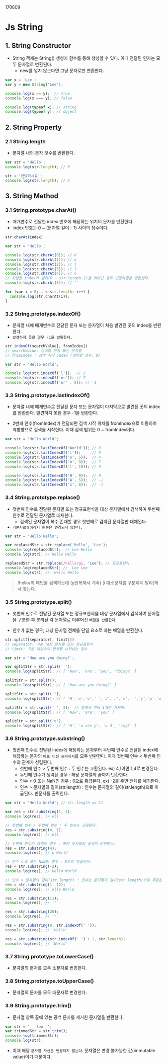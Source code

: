 170809

# Js String

## 1. String Constructor
- String 객체는 String() 생성자 함수를 통해 생성할 수 있다. 이때 전달된 인자는 모두 문자열로 변환된다.
  - new를 넣지 않는다면 그냥 문자로만 변환한다.

```javascript
var x = 'Lee';
var y = new String('Lee');

console.log(x == y);  // true
console.log(x === y); // false

console.log(typeof x); // string
console.log(typeof y); // object
```

## 2. String Property

### 2.1 String.length

- 문자열 내의 문자 갯수를 반환한다.

```javascript
var str = 'Hello';
console.log(str.length); // 5

str = '안녕하세요';
console.log(str.length); // 5
```

## 3. String Method

### 3.1 String.prototype.charAt()

- 매개변수로 전달한 index 번호에 해당하는 위치의 문자를 반환한다. 
- index 번호는 0 ~ (문자열 길이 - 1) 사이의 정수이다.

```javascript
str.charAt(index)

var str = 'Hello';

console.log(str.charAt(0)); // H
console.log(str.charAt(1)); // e
console.log(str.charAt(2)); // l
console.log(str.charAt(3)); // l
console.log(str.charAt(4)); // o
// 지정한 index가 범위(0 ~ str.length-1)를 벗어난 경우 빈문자열을 반환한다.
console.log(str.charAt(5)); // ''

for (var i = 0; i < str.length; i++) {
  console.log(str.charAt(i));
}
```

### 3.2 String.prototype.indexOf()

- 문자열 내에 매개변수로 전달된 문자 또는 문자열이 처음 발견된 곳의 index를 반환한다. 
- `발견하지 못한 경우 -1을 반환한다.`

```javascript
str.indexOf(searchValue[, fromIndex])
// searchValue: 검색할 문자 또는 문자열
// fromIndex : 검색 시작 index (생략할 경우, 0)

var str = 'Hello World';

console.log(str.indexOf('l'));  // 2
console.log(str.indexOf('or')); // 7
console.log(str.indexOf('or' , 8)); // -1
```

### 3.3 String.prototype.lastIndexOf()

- 문자열 내에 매개변수로 전달된 문자 또는 문자열이 마지막으로 발견된 곳의 index를 반환한다. 발견하지 못한 경우 -1을 반환한다.

- 2번째 인수(fromIndex)가 전달되면 검색 시작 위치를 fromIndex으로 이동하여 역방향으로 검색을 시작한다. 이때 검색 범위는 0 ~ fromIndex이다.



```javascript
var str = 'Hello World';

console.log(str.lastIndexOf('World')); // 6
console.log(str.lastIndexOf('l'));     // 9
console.log(str.lastIndexOf('o', 5));  // 4
console.log(str.lastIndexOf('o', 8));  // 7
console.log(str.lastIndexOf('l', 10)); // 9

console.log(str.lastIndexOf('H', 0));  // 0
console.log(str.lastIndexOf('W', 5));  // -1
console.log(str.lastIndexOf('x', 8));  // -1
```
### 3.4 String.prototype.replace()

- 첫번째 인수로 전달된 문자열 또는 정규표현식을 대상 문자열에서 검색하여 두번째 인수로 전달된 문자열로 대체한다. 
  - 검색된 문자열이 복수 존재할 경우 첫번째로 검색된 문자열만 대체된다.
- `기본자료형이라서 원본은 변경되지 않는다.`

```javascript
var str = 'Hello Hello';

var replacedStr = str.replace('Hello', 'Lee');
console.log(replacedStr);  // Lee Hello
console.log(str); // Hello Hello

replacedStr = str.replace(/hello/gi, 'Lee'); // 정규표현식
console.log(replacedStr); //  Lee Lee
console.log(str); //  Hello Hello

```
> /hello/의 패턴을 검색하는데 (g반복해서 계속) (i 대소문자를 구분하지 말라)해서 찾는다.

### 3.5 String.prototype.split()

- 첫번째 인수로 전달된 문자열 또는 정규표현식을 대상 문자열에서 검색하여 문자열을 구분한 후 분리된 각 문자열로 이루어진 `배열을 반환한다`.

- 인수가 없는 경우, 대상 문자열 전체를 단일 요소로 하는 배열을 반환한다.


```javascript
str.split([separator[, limit]])
// separator: 구분 대상 문자열 또는 정규표현식
// limit: 구분 대상수의 한계를 나타내는 정수

var str = 'How are you doing?';

var splitStr = str.split(' ');
console.log(splitStr); // [ 'How', 'are', 'you', 'doing?' ]

splitStr = str.split();
console.log(splitStr); // [ 'How are you doing?' ]

splitStr = str.split('');
console.log(splitStr); // [ 'H','o','w',' ','a','r','e',' ','y','o','u',' ','d','o','i','n','g','?' ]

splitStr = str.split(' ', 3);  // 앞에서 부터 3개만 가져와.
console.log(splitStr); // [ 'How', 'are', 'you' ]

splitStr = str.split('o');
console.log(splitStr); // [ 'H', 'w are y', 'u d', 'ing?' ]

```

### 3.6 String.prototype.substring()

- 첫번째 인수로 전달된 index에 해당하는 문자부터 두번째 인수로 전달된 index에 해당하는 문자의 `바로 이전 문자까지`를 모두 반환한다. 이때 첫번째 인수 < 두번째 인수의 관계가 성립된다.
  - 첫번째 인수 > 두번째 인수 : 두 인수는 교환된다. ex) 4,1이면 1,4로 변경된다.
  - 두번째 인수가 생략된 경우 : 해당 문자열의 끝까지 반환한다.
  - 인수 < 0 또는 NaN인 경우 : 0으로 취급된다. ex) -2를 주면 전체를 애기한다.
  - 인수 > 문자열의 길이(str.length) : 인수는 문자열의 길이(str.length)으로 취급된다. 빈문자를 출력한다.

```javascript
var str = 'Hello World'; // str.length == 11

var res = str.substring(1, 4);
console.log(res); // ell

// 첫번째 인수 > 두번째 인수 : 두 인수는 교환된다.
res = str.substring(4, 1);
console.log(res); // ell

// 두번째 인수가 생략된 경우 : 해당 문자열의 끝까지 반환한다.
res = str.substring(4);
console.log(res); // o World

// 인수 < 0 또는 NaN인 경우 : 0으로 취급된다.
res = str.substring(-2);
console.log(res); // Hello World

// 인수 > 문자열의 길이(str.length) : 인수는 문자열의 길이(str.length)으로 취급된다.
res = str.substring(1, 12);
console.log(res); // ello World

res = str.substring(11);
console.log(res); // ''

res = str.substring(20);
console.log(res); // ''

res = str.substring(0, str.indexOf(' '));
console.log(res); // 'Hello'

res = str.substring(str.indexOf(' ') + 1, str.length);
console.log(res); // 'World'
```


### 3.7 String.prototype.toLowerCase()

- 문자열의 문자를 모두 소문자로 변경한다.

### 3.8 String.prototype.toUpperCase()

- 문자열의 문자를 모두 대문자로 변경한다.

### 3.9 String.prototype.trim()

- 문자열 양쪽 끝에 있는 공백 문자를 제거한 문자열을 반환한다.

```javascript
var str = '   foo  ';
var trimmedStr = str.trim();
console.log(trimmedStr);
console.log(str);
```
- 이때 해당 `문자열 자신은 변경되지 않는다`. 문자열은 변경 불가능한 값(immutable value)이기 때문이다.

```javascript

```